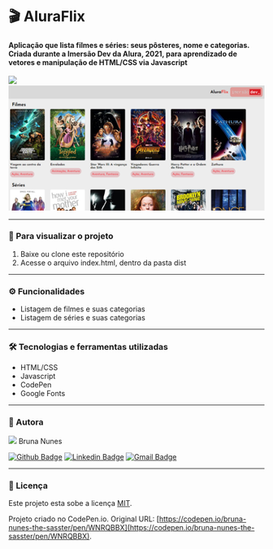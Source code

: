 # 🎬 AluraFlix


#### Aplicação que lista filmes e séries: seus pôsteres, nome e categorias. Criada durante a Imersão Dev da Alura, 2021, para aprendizado de vetores e manipulação de HTML/CSS via Javascript

<img src="https://www.alura.com.br/assets/img/imersoes/dev-2021/logo-imersao-aluraflix.svg" width="180">
<img src="src/imgs/demonstracao.png">

---

### :eyes: Para visualizar o projeto
1. Baixe ou clone este repositório
2. Acesse o arquivo index.html, dentro da pasta dist

---

### ⚙️ Funcionalidades

- Listagem de filmes e suas categorias
- Listagem de séries e suas categorias

---

### 🛠 Tecnologias e ferramentas utilizadas
- HTML/CSS
- Javascript
- CodePen
- Google Fonts

---

### 🦸 Autora

<img src="https://unavatar.now.sh/github/bruna-nunes" width="100">
Bruna Nunes


[![Github Badge](https://img.shields.io/badge/-Github-000?style=flat-square&logo=Github&logoColor=white&link=https://github.com/bruna-nunes)](https://github.com/bruna-nunes)
[![Linkedin Badge](https://img.shields.io/badge/-LinkedIn-blue?style=flat-square&logo=Linkedin&logoColor=white&link=https://www.linkedin.com/in/bruna-nunes-b33b5a176/)](https://www.linkedin.com/in/bruna-nunes-b33b5a176/)
[![Gmail Badge](https://img.shields.io/badge/-Gmail-c14438?style=flat-square&logo=Gmail&logoColor=white&link=mailto:brunanunes997@gmail.com)](mailto:brunanunes997@gmail.com)

---

### 📝 Licença

Este projeto esta sobe a licença [MIT](./license.txt).
 
Projeto criado no CodePen.io. Original URL: [https://codepen.io/bruna-nunes-the-sasster/pen/WNRQBBX](https://codepen.io/bruna-nunes-the-sasster/pen/WNRQBBX).


